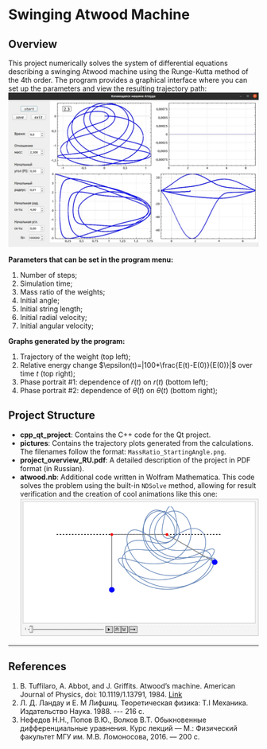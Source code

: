 # Swinging Atwood Machine

## Overview

This project numerically solves the system of differential equations describing a swinging Atwood machine using the Runge-Kutta method of the 4th order. The program provides a graphical interface where you can set up the parameters and view the resulting trajectory path:
![Graphical Interface](gui.png)

**Parameters that can be set in the program menu:**
1. Number of steps;
2. Simulation time;
3. Mass ratio of the weights;
4. Initial angle;
5. Initial string length;
6. Initial radial velocity;
7. Initial angular velocity;

**Graphs generated by the program:**
1. Trajectory of the weight (top left);
2. Relative energy change $\epsilon(t)=|100*\frac{E(t)-E(0)}{E(0)}|$ over time $t$ (top right);
3. Phase portrait #1: dependence of $\dot r(t)$ on $r(t)$ (bottom left);
4. Phase portrait #2: dependence of $\dot \theta (t)$ on $\theta (t)$ (bottom right);

## Project Structure
- **cpp_qt_project**: Contains the C++ code for the Qt project.
- **pictures**: Contains the trajectory plots generated from the calculations. The filenames follow the format: `MassRatio_StartingAngle.png`.
- **project_overview_RU.pdf**: A detailed description of the project in PDF format (in Russian).
- **atwood.nb**: Additional code written in Wolfram Mathematica. This code solves the problem using the built-in `NDSolve` method, allowing for result verification and the creation of cool animations like this one:
![Atwood's Machine Animation](atwood_animation.gif)

---

## References

1. B. Tuffilaro, A. Abbot,  and J. Griffits. Atwood’s machine. American Journal of Physics, doi: 10.1119/1.13791, 1984. [Link](https://doi.org/10.1119/1.13791)
2. Л. Д. Ландау и Е. М Лифшиц. Теоретическая физика: Т.I Механика. Издательство Наука. 1988. --- 216 c.
3. Нефедов Н.Н., Попов В.Ю., Волков В.Т. Обыкновенные дифференциальные уравнения. Курс лекций — М.: Физический факультет МГУ им. М.В. Ломоносова, 2016. — 200 с.

